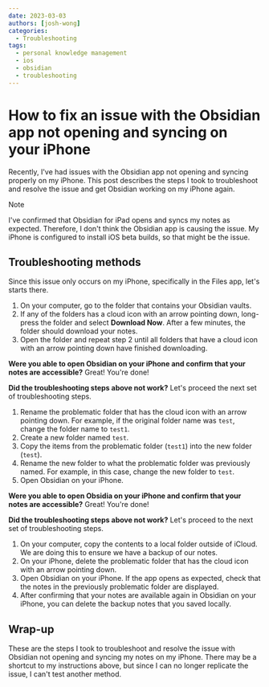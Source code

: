 ```yaml
---
date: 2023-03-03
authors: [josh-wong]
categories:
  - Troubleshooting
tags:
  - personal knowledge management
  - ios
  - obsidian
  - troubleshooting
---
```


# How to fix an issue with the Obsidian app not opening and syncing on your iPhone

Recently, I've had issues with the Obsidian app not opening and syncing properly on my iPhone. This post describes the steps I took to troubleshoot and resolve the issue and get Obsidian working on my iPhone again.

<!-- more -->

> [!NOTE]
>
> I've confirmed that Obsidian for iPad opens and syncs my notes as expected. Therefore, I don't think the Obsidian app is causing the issue. My iPhone is configured to install iOS beta builds, so that might be the issue.

## Troubleshooting methods

Since this issue only occurs on my iPhone, specifically in the Files app, let's starts there.

1. On your computer, go to the folder that contains your Obsidian vaults.
2. If any of the folders has a cloud icon with an arrow pointing down, long-press the folder and select **Download Now**. After a few minutes, the folder should download your notes.
3. Open the folder and repeat step 2 until all folders that have a cloud icon with an arrow pointing down have finished downloading.

**Were you able to open Obsidian on your iPhone and confirm that your notes are accessible?** Great! You're done!

**Did the troubleshooting steps above not work?** Let's proceed the next set of troubleshooting steps.

1. Rename the problematic folder that has the cloud icon with an arrow pointing down. For example, if the original folder name was `test`, change the folder name to `test1`.
2. Create a new folder named `test`.
3. Copy the items from the problematic folder (`test1`) into the new folder (`test`).
4. Rename the new folder to what the problematic folder was previously named. For example, in this case, change the new folder to `test`.
5. Open Obsidian on your iPhone.

**Were you able to open Obsidia on your iPhone and confirm that your notes are accessible?** Great! You're done!

**Did the troubleshooting steps above not work?** Let's proceed to the next set of troubleshooting steps.

1. On your computer, copy the contents to a local folder outside of iCloud. We are doing this to ensure we have a backup of our notes.
2. On your iPhone, delete the problematic folder that has the cloud icon with an arrow pointing down.
3. Open Obsidian on your iPhone. If the app opens as expected, check that the notes in the previously problematic folder are displayed.
4. After confirming that your notes are available again in Obsidian on your iPhone, you can delete the backup notes that you saved locally.

## Wrap-up

These are the steps I took to troubleshoot and resolve the issue with Obsidian not opening and syncing my notes on my iPhone. There may be a shortcut to my instructions above, but since I can no longer replicate the issue, I can't test another method.
